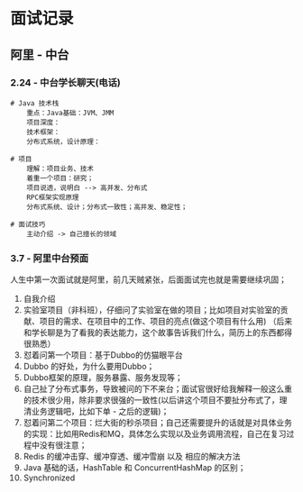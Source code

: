 # 面试记录

## 阿里 - 中台

### 2.24  -  中台学长聊天(电话)

```shell
# Java 技术栈
	重点：Java基础：JVM、JMM
	项目深度：
	技术框架：
	分布式系统，设计原理：

# 项目
	理解：项目业务、技术
	着重一个项目：研究；
	项目说透，说明白 --> 高并发、分布式
	RPC框架实现原理
	分布式系统、设计；分布式一致性；高并发、稳定性；

# 面试技巧
	主动介绍 -> 自己擅长的领域
```



### 3.7  -  阿里中台预面

人生中第一次面试就是阿里，前几天贼紧张，后面面试完也就是需要继续巩固；

1. 自我介绍
2. 实验室项目（非科班），仔细问了实验室在做的项目；比如项目对实验室的贡献、项目的需求、在项目中的工作、项目的亮点(做这个项目有什么用) （后来和学长聊是为了看我的表达能力，这个故事告诉我们什么，简历上的东西都得很熟悉）
3. 怼着问第一个项目：基于Dubbo的仿猫眼平台
4. Dubbo 的好处，为什么要用Dubbo；
5. Dubbo框架的原理，服务暴露、服务发现等；
6. 自己扯了分布式事务，导致被问的下不来台；面试官很好给我解释一般这么重的技术很少用，除非要求很强的一致性(以后讲这个项目不要扯分布式了，理清业务逻辑吧，比如下单 - 之后的逻辑)；
7. 怼着问第二个项目：烂大街的秒杀项目；自己还需要提升的话就是对具体业务的实现：比如用Redis和MQ，具体怎么实现以及业务调用流程，自己在复习过程中没有很注意；
8. Redis 的缓冲击穿、缓冲穿透、缓冲雪崩 以及 相应的解决方法
9. Java 基础的话，HashTable 和 ConcurrentHashMap 的区别；
10. Synchronized 













































































